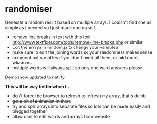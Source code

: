 randomiser
==========

Generate a random result based on multiple arrays. I couldn't find one as simple as I needed so I just made one myself.

- remove line breaks in text with this tool http://www.textfixer.com/tools/remove-line-breaks.php or similar
- Edit the arrays in random.js to change your variables
- make sure to edit the joining words so your randomness makes sense
- comment out variables if you don't need all three, or add more, whatever.
- multiple words will always split so only one word answers please.

[Demo (now updated to netlify](https://randomiser.netlify.com)


**This will be way better when I...**

- ~~don't force the browser to refresh to refresh my array, that's dumb~~
- ~~get a bit of animation in there~~
- try and split arrays into separate files so lots can be made easily and plugged together
- allow user to edit words and arrays from website
